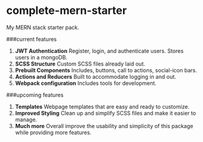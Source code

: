 # complete-mern-starter
My MERN stack starter pack.

###current features
1. **JWT Authentication** Register, login, and authenticate users. Stores users in a mongoDB.
2. **SCSS Structure** Custom SCSS files already laid out.
3. **Prebuilt Components** Includes, buttons, call to actions, social-icon bars.
4. **Actions and Reducers** Built to accommodate logging in and out.
5. **Webpack configuration** Includes tools for development.

###upcoming features
1. **Templates** Webpage templates that are easy and ready to customize.
2. **Improved Styling** Clean up and simplify SCSS files and make it easier to manage.
3. **Much more** Overall improve the usability and simplicity of this package while providing more features.
